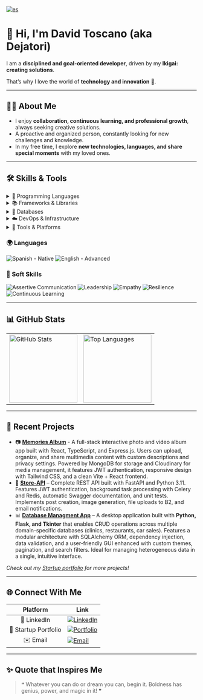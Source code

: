 [![es](https://img.shields.io/badge/lang-es-yellow.svg)](https://github.com/Dejatori/Dejatori/blob/main/README.es-co.md)

# 👋 Hi, I'm David Toscano (aka Dejatori)

I am a **disciplined and goal-oriented developer**, driven by my **Ikigai: creating solutions**.

That’s why I love the world of **technology and innovation** 🚀.

---

## 👨‍💻 About Me

- I enjoy **collaboration, continuous learning, and professional growth**, always seeking creative solutions.
- A proactive and organized person, constantly looking for new challenges and knowledge.
- In my free time, I explore **new technologies, languages, and share special moments** with my loved ones.

---

## 🛠️ Skills & Tools

<details>
<summary>🚀 Programming Languages</summary>
<br>

![Python](https://img.shields.io/badge/python-3670A0?style=for-the-badge&logo=python&logoColor=ffdd54)
![TypeScript](https://img.shields.io/badge/typescript-%23007ACC.svg?style=for-the-badge&logo=typescript&logoColor=white)
![Java](https://img.shields.io/badge/java-%23ED8B00.svg?style=for-the-badge&logo=openjdk&logoColor=white)
![JavaScript](https://img.shields.io/badge/javascript-%23323330.svg?style=for-the-badge&logo=javascript&logoColor=%23F7DF1E)
![C#](https://img.shields.io/badge/c%23-%23239120.svg?style=for-the-badge&logo=csharp&logoColor=white)
![PHP](https://img.shields.io/badge/php-%23777BB4.svg?style=for-the-badge&logo=php&logoColor=white)
![R](https://img.shields.io/badge/r-%2300BFFF.svg?style=for-the-badge&logo=r&logoColor=white)
![Ruby](https://img.shields.io/badge/ruby-%23CC342D.svg?style=for-the-badge&logo=ruby&logoColor=white)
![Rust](https://img.shields.io/badge/rust-%23000000.svg?style=for-the-badge&logo=rust&logoColor=white)
![Dart](https://img.shields.io/badge/dart-%230175C2.svg?style=for-the-badge&logo=dart&logoColor=white)
![Kotlin](https://img.shields.io/badge/kotlin-%237F52FF.svg?style=for-the-badge&logo=kotlin&logoColor=white)

</details>

<details>
<summary>📚 Frameworks & Libraries</summary>
<br>

### Python

![Alembic](https://img.shields.io/badge/Alembic-A6192E?style=for-the-badge&logo=python&logoColor=white)
![FastAPI](https://img.shields.io/badge/FastAPI-005571?style=for-the-badge&logo=fastapi)
![Flask](https://img.shields.io/badge/flask-%23000.svg?style=for-the-badge&logo=flask&logoColor=white)
![Poetry](https://img.shields.io/badge/Poetry-%233B82F6.svg?style=for-the-badge&logo=poetry&logoColor=0B3D8D)
![Pytest](https://img.shields.io/badge/pytest-%23ffffff.svg?style=for-the-badge&logo=pytest&logoColor=2f9fe3)
![Pydantic](https://img.shields.io/badge/Pydantic-0366D6?style=for-the-badge&logo=pydantic&logoColor=white)
![SQLAlchemy](https://img.shields.io/badge/SQLAlchemy-000000?style=for-the-badge&logo=sqlalchemy&logoColor=white)
![Pandas](https://img.shields.io/badge/pandas-%23150458.svg?style=for-the-badge&logo=pandas&logoColor=white)
![NumPy](https://img.shields.io/badge/numpy-%23013243.svg?style=for-the-badge&logo=numpy&logoColor=white)
![PyTorch](https://img.shields.io/badge/PyTorch-%23EE4C2C.svg?style=for-the-badge&logo=PyTorch&logoColor=white)
![TensorFlow](https://img.shields.io/badge/TensorFlow-%23FF6F00.svg?style=for-the-badge&logo=TensorFlow&logoColor=white)
![scikit-learn](https://img.shields.io/badge/scikit--learn-%23F7931E.svg?style=for-the-badge&logo=scikit-learn&logoColor=white)
![Apache Spark](https://img.shields.io/badge/Apache%20Spark-FDEE21?style=flat-square&logo=apachespark&logoColor=black)
![Matplotlib](https://img.shields.io/badge/Matplotlib-%23ffffff.svg?style=for-the-badge&logo=Matplotlib&logoColor=black)
![Seaborn](https://img.shields.io/badge/Seaborn-3496A2?style=for-the-badge&logo=seaborn&logoColor=white)
![Sphinx](https://img.shields.io/badge/Sphinx-7A5E9C?style=for-the-badge&logo=sphinx&logoColor=white)
![Celery](https://img.shields.io/badge/celery-%23a9cc54.svg?style=for-the-badge&logo=celery&logoColor=ddf4a4)
![TKinter](https://img.shields.io/badge/Tkinter-000000?style=for-the-badge&logo=python&logoColor=white)

### TypeScript & JavaScript

![React](https://img.shields.io/badge/react-%2320232a.svg?style=for-the-badge&logo=react&logoColor=%2361DAFB)
![Svelte](https://img.shields.io/badge/svelte-%23f1413d.svg?style=for-the-badge&logo=svelte&logoColor=white)
![SvelteKit](https://img.shields.io/badge/sveltekit-%23f1413d.svg?style=for-the-badge&logo=svelte&logoColor=white)
![TailwindCSS](https://img.shields.io/badge/tailwindcss-%2338B2AC.svg?style=for-the-badge&logo=tailwind-css&logoColor=white)
![Bootstrap](https://img.shields.io/badge/bootstrap-%238511FA.svg?style=for-the-badge&logo=bootstrap&logoColor=white)
![Bulma](https://img.shields.io/badge/bulma-00D0B1?style=for-the-badge&logo=bulma&logoColor=white)
![Node.js](https://img.shields.io/badge/node.js-6DA55F?style=for-the-badge&logo=node.js&logoColor=white)
![Express.js](https://img.shields.io/badge/express.js-%23404d59.svg?style=for-the-badge&logo=express&logoColor=%2361DAFB)
![Electron.js](https://img.shields.io/badge/Electron-191970?style=for-the-badge&logo=Electron&logoColor=white)
![NPM](https://img.shields.io/badge/NPM-%23CB3837.svg?style=for-the-badge&logo=npm&logoColor=white)
![React Query](https://img.shields.io/badge/-React%20Query-FF4154?style=for-the-badge&logo=react%20query&logoColor=white)
![React Router](https://img.shields.io/badge/React_Router-CA4245?style=for-the-badge&logo=react-router&logoColor=white)
![React Hook Form](https://img.shields.io/badge/React%20Hook%20Form-%23EC5990.svg?style=for-the-badge&logo=reacthookform&logoColor=white)
![Three.js](https://img.shields.io/badge/threejs-black?style=for-the-badge&logo=three.js&logoColor=white)
![Vite](https://img.shields.io/badge/vite-%23646CFF.svg?style=for-the-badge&logo=vite&logoColor=white)
![Webpack](https://img.shields.io/badge/webpack-%238DD6F9.svg?style=for-the-badge&logo=webpack&logoColor=black)
![Zod](https://img.shields.io/badge/zod-%233068b7.svg?style=for-the-badge&logo=zod&logoColor=white)

### Java

![Spring Boot](https://img.shields.io/badge/Spring%20Boot-6DB33F?style=for-the-badge&logo=springboot&logoColor=white)

### C#

![.NET](https://img.shields.io/badge/.NET-5C2D91?style=for-the-badge&logo=.net&logoColor=white)
![Unity](https://img.shields.io/badge/unity-%23000000.svg?style=for-the-badge&logo=unity&logoColor=white)

### PHP

![Symfony](https://img.shields.io/badge/symfony-%23000000.svg?style=for-the-badge&logo=symfony&logoColor=white)
![Composer](https://img.shields.io/badge/composer-492113?style=for-the-badge&logo=composer&logoColor=white)

### Ruby

![Ruby on Rails](https://img.shields.io/badge/rails-%23CC0000.svg?style=for-the-badge&logo=ruby-on-rails&logoColor=white)

### Dart

![Flutter](https://img.shields.io/badge/Flutter-%2302569B.svg?style=for-the-badge&logo=Flutter&logoColor=white)

</details>

<details>
<summary>💾 Databases</summary>
<br>

![PostgreSQL](https://img.shields.io/badge/postgres-%23316192.svg?style=for-the-badge&logo=postgresql&logoColor=white)
![Redis](https://img.shields.io/badge/redis-%23DD0031.svg?style=for-the-badge&logo=redis&logoColor=white)
![MySQL](https://img.shields.io/badge/mysql-4479A1.svg?style=for-the-badge&logo=mysql&logoColor=white)
![MariaDB](https://img.shields.io/badge/MariaDB-003545?style=for-the-badge&logo=mariadb&logoColor=white)
![SQLite](https://img.shields.io/badge/sqlite-%2307405e.svg?style=for-the-badge&logo=sqlite&logoColor=white)
![MongoDB](https://img.shields.io/badge/MongoDB-%234ea94b.svg?style=for-the-badge&logo=mongodb&logoColor=white)
![Microsoft SQL Server](https://img.shields.io/badge/Microsoft%20SQL%20Server-CC2927?style=for-the-badge&logo=microsoft%20sql%20server&logoColor=white)
![Amazon DynamoDB](https://img.shields.io/badge/Amazon%20DynamoDB-4053D6?style=for-the-badge&logo=Amazon%20DynamoDB&logoColor=white)
![Firebase](https://img.shields.io/badge/firebase-a08021?style=for-the-badge&logo=firebase&logoColor=ffcd34)
![Supabase](https://img.shields.io/badge/Supabase-3ECF8E?style=for-the-badge&logo=supabase&logoColor=white)

</details>

<details>
<summary>☁️ DevOps & Infrastructure</summary>
<br>

![Bash Script](https://img.shields.io/badge/bash_script-%23121011.svg?style=for-the-badge&logo=gnu-bash&logoColor=white)
![Docker](https://img.shields.io/badge/docker-%230db7ed.svg?style=for-the-badge&logo=docker&logoColor=white)
![GitHub Actions](https://img.shields.io/badge/github%20actions-%232671E5.svg?style=for-the-badge&logo=githubactions&logoColor=white)
![Azure](https://img.shields.io/badge/azure-%230072C6.svg?style=for-the-badge&logo=microsoftazure&logoColor=white)
![Google Cloud](https://img.shields.io/badge/GoogleCloud-%234285F4.svg?style=for-the-badge&logo=google-cloud&logoColor=white)
![AWS](https://img.shields.io/badge/AWS-%23FF9900.svg?style=for-the-badge&logo=amazon-aws&logoColor=white)
![DigitalOcean](https://img.shields.io/badge/DigitalOcean-%230167ff.svg?style=for-the-badge&logo=digitalOcean&logoColor=white)
![Nginx](https://img.shields.io/badge/nginx-%23009639.svg?style=for-the-badge&logo=nginx&logoColor=white)
![Gunicorn](https://img.shields.io/badge/gunicorn-%298729.svg?style=for-the-badge&logo=gunicorn&logoColor=white)
![Apache](https://img.shields.io/badge/apache-%23D42029.svg?style=for-the-badge&logo=apache&logoColor=white)
![GitHub Pages](https://img.shields.io/badge/github%20pages-121013?style=for-the-badge&logo=github&logoColor=white)

</details>

<details>
<summary>🔧 Tools & Platforms</summary>
<br>

![HTML5](https://img.shields.io/badge/html5-%23E34F26.svg?style=for-the-badge&logo=html5&logoColor=white)
![CSS3](https://img.shields.io/badge/css3-%231572B6.svg?style=for-the-badge&logo=css3&logoColor=white)
![Git](https://img.shields.io/badge/git-%23F05033.svg?style=for-the-badge&logo=git&logoColor=white)
![GitHub](https://img.shields.io/badge/github-%23121011.svg?style=for-the-badge&logo=github&logoColor=white)
![VS Code](https://img.shields.io/badge/Visual%20Studio%20Code-007ACC.svg?style=for-the-badge&logo=visual-studio-code&logoColor=white)
![JetBrains](https://img.shields.io/badge/JetBrains-000?logo=jetbrains&logoColor=fff&style=for-the-badge)
![IntelliJ IDEA](https://img.shields.io/badge/IntelliJIDEA-000000.svg?style=for-the-badge&logo=intellij-idea&logoColor=white)
![Android Studio](https://img.shields.io/badge/android%20studio-346ac1?style=for-the-badge&logo=android%20studio&logoColor=white)
![Jupyter Notebook](https://img.shields.io/badge/jupyter-%23FA0F00.svg?style=for-the-badge&logo=jupyter&logoColor=white)
![Google Colab](https://img.shields.io/badge/Google%20Colab-%23F9A825.svg?style=for-the-badge&logo=googlecolab&logoColor=white)
![GitHub Copilot](https://img.shields.io/badge/github_copilot-8957E5?style=for-the-badge&logo=github-copilot&logoColor=white)
![ChatGPT](https://img.shields.io/badge/chatGPT-74aa9c?style=for-the-badge&logo=openai&logoColor=white)
![Google Gemini](https://img.shields.io/badge/google%20gemini-8E75B2?style=for-the-badge&logo=google%20gemini&logoColor=white)
![Notion](https://img.shields.io/badge/Notion-%23000000.svg?style=for-the-badge&logo=notion&logoColor=white)
![Slack](https://img.shields.io/badge/Slack-4A154B?style=for-the-badge&logo=slack&logoColor=white)
![Discord](https://img.shields.io/badge/Discord-%235865F2.svg?style=for-the-badge&logo=discord&logoColor=white)
![Figma](https://img.shields.io/badge/figma-%23F24E1E.svg?style=for-the-badge&logo=figma&logoColor=white)
![Canva](https://img.shields.io/badge/Canva-%2300C4CC.svg?style=for-the-badge&logo=Canva&logoColor=white)
![Blender](https://img.shields.io/badge/blender-%23F5792A.svg?style=for-the-badge&logo=blender&logoColor=white)
![cPanel](https://img.shields.io/badge/cPanel-FF6C2C?logo=cpanel&logoColor=fff&style=for-the-badge)
![Sentry](https://img.shields.io/badge/sentry-%23362D59.svg?style=for-the-badge&logo=sentry&logoColor=white)
![Better Stack](https://img.shields.io/badge/Better%20Stack-000?logo=betterstack&logoColor=fff&style=for-the-badge)
![Backblaze](https://img.shields.io/badge/Backblaze-E21E29?logo=backblaze&logoColor=fff&style=for-the-badge)

</details>

### 🌍 Languages

![Spanish - Native](https://img.shields.io/badge/Spanish-Native-brightgreen?style=for-the-badge&logo=flag&logoColor=white&labelColor=black)
![English - Advanced](https://img.shields.io/badge/English-Advanced-4285F4?style=for-the-badge&logo=flag&logoColor=white&labelColor=black)

### 🌟 Soft Skills

![Assertive Communication](https://img.shields.io/badge/Assertive%20Communication-3498DB?style=for-the-badge&logo=message&logoColor=white)
![Leadership](https://img.shields.io/badge/Leadership-F39C12?style=for-the-badge&logo=leaderboard&logoColor=white)
![Empathy](https://img.shields.io/badge/Empathy-E67E22?style=for-the-badge&logo=hugs&logoColor=white)
![Resilience](https://img.shields.io/badge/Resilience-9B59B6?style=for-the-badge&logo=retry&logoColor=white)
![Continuous Learning](https://img.shields.io/badge/Continuous%20Learning-27AE60?style=for-the-badge&logo=book&logoColor=white)

---

## 📊 GitHub Stats

<p>
  <table>
    <tr>
      <td><img src="https://github-readme-stats.vercel.app/api?username=dejatori&show_icons=true&theme=tokyonight" alt="GitHub Stats" height="180px"/></td>
      <td><img src="https://github-readme-stats.vercel.app/api/top-langs/?username=dejatori&layout=compact&theme=tokyonight" alt="Top Languages" height="180px"/></td>
    </tr>
  </table>
</p>

---

## 🚀 Recent Projects

- 📷 **[Memories Album](https://github.com/Dejatori/memories-album)** - A full-stack interactive photo and video album
  app built with React, TypeScript, and Express.js. Users can upload, organize, and share multimedia content with custom
  descriptions and privacy settings. Powered by MongoDB for storage and Cloudinary for media management, it features JWT
  authentication, responsive design with Tailwind CSS, and a clean Vite + React frontend.
- 🔧 **[Store-API](https://github.com/Dejatori/Store-API)** – Complete REST API built with FastAPI and Python 3.11.
  Features JWT authentication, background task processing with Celery and Redis, automatic Swagger documentation, and
  unit tests. Implements post creation, image generation, file uploads to B2, and email notifications.
- 📊 **[Database Managment App](https://github.com/Dejatori/database-management-app)** – A desktop application built with
  **Python, Flask, and Tkinter** that enables CRUD operations across multiple domain-specific databases (clinics,
  restaurants, car sales). Features a modular architecture with SQLAlchemy ORM, dependency injection, data validation,
  and a user-friendly GUI enhanced with custom themes, pagination, and search filters. Ideal for managing heterogeneous
  data in a single, intuitive interface.

*Check out my [Startup portfolio](https://dejatori.notion.site/) for more projects!*

---

## 🌐 Connect With Me

|       Platform       | Link                                                                                                                                                                                                |
|:--------------------:|-----------------------------------------------------------------------------------------------------------------------------------------------------------------------------------------------------|
|     📘 LinkedIn      | [![LinkedIn](https://img.shields.io/badge/LinkedIn-0A66C2?style=for-the-badge&logo=linkedin&logoColor=white)](https://www.linkedin.com/in/dejatori/)                                                |
| 💼 Startup Portfolio | [![Portfolio](https://img.shields.io/badge/Portfolio-FF5722?style=for-the-badge&logo=Notion&logoColor=white)](https://dejatori.notion.site/)                                                        |
|       ✉️ Email       | [![Email](https://img.shields.io/badge/Email-D14836?style=for-the-badge&logo=gmail&logoColor=white)](mailto:dejatori@s5p5h.onmicrosoft.com?subject=Hi%20David,%20I%20saw%20your%20GitHub%20profile) |

---

## ✨ Quote that Inspires Me

> ❝ Whatever you can do or dream you can, begin it.
> Boldness has genius, power, and magic in it! ❞